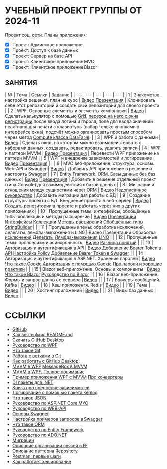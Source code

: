 # УЧЕБНЫЙ ПРОЕКТ ГРУППЫ ОТ 2024-11

Проект соц. сети.
Планы приложения:
- [x] Проект: Админское приложение
- [x] Проект: Доступ к базе данных
- [x] Проект: Сервер на базе API
- [x] Проект: Клиентское приложение MVC
- [x] Проект: Клиентское приложение Blazor

## ЗАНЯТИЯ

| № | Тема | Ссылки | Задание |
| --- | --- | --- | --- | --- |
| 1 | Знакомство, настройка решения, план на курс | [Видео](https://disk.yandex.ru/d/LeAjJyoZv5sAiA) [Презентация](https://disk.yandex.ru/d/LeAjJyoZv5sAiA) | Kлонировать себе этот репозиторий и создать свой репозиторий для своего проекта |
| 2 | WPF. Основные элементы и элементы компоновки | [Видео](https://disk.yandex.ru/d/zLFt-t6zPtdg5g) | Сделать калькулятор с помощью [Grid](https://metanit.com/sharp/wpf/4.2.php), [переход на него с окна регистрации](https://metanit.com/sharp/wpf/20.2.php) после ввода логина и пароля, поле для ввода значений неактивно для печати с клавиатуры (набор только кнопками в интерфейсе окна), подсчёт можно организовать простым способом через метод [Compute класса DataTable](https://stackoverflow.com/questions/21950093/string-calculator). |
| 3 | WPF и работа с данными | [Видео](https://disk.yandex.ru/d/fPDfOoC7AjEHjA) | Сделать окно, на котором можно взаимодействовать с наборами данных, создавать, редактировать, удалять записи |
| 4 | WPF и паттерн MVVM | [Видео](https://disk.yandex.ru/d/-0LkLMARsq-mJQ) [Презентация](https://disk.yandex.ru/d/-0LkLMARsq-mJQ) | Перевести WPF приложение на паттерн MVVM |
| 5 | WPF и внедрение зависимостей и логирование | [Видео](https://disk.yandex.ru/d/534Ly7Rblg99Aw) [Презентация](https://disk.yandex.ru/d/534Ly7Rblg99Aw) | |
| 6 | MVC веб-приложение, структура, основы. Web-API и Swagger | [Видео](https://disk.yandex.ru/d/olyBJmoTH9jI5Q) | Добавить API приложение в решение и настроить Swagger |
| 7 | Entity Framework. ORM. Базы данных без баз данных | [Видео](https://disk.yandex.ru/d/RKr-MfZ_X-AIZQ) [Презентация](https://disk.yandex.ru/d/RKr-MfZ_X-AIZQ) | Добавить в решение отдельный проект (типа Console) для взаимодействия с базой данных |
| 8 | Миграции и отношения между сущностями через ORM | [Видео](https://disk.yandex.ru/d/Q2WBMRFqOFl0hA) [Недописанное руководство](https://disk.yandex.ru/d/Q2WBMRFqOFl0hA) | Добавить миграции для работы с БД |
| 9 | Создание структуры проекта с БД. Внедрение проекта в веб-сервер | [Видео](https://disk.yandex.ru/d/Cg7GWDtgD6hjQA) | Создать репозитории в проекте и работать через них в других приложениях |
| 10 | Пропущенные темы: интерфейсы, обобщённые типы, коллекции и методы расширений | [Видео](https://disk.yandex.ru/d/bKFluVELYMWLYg) [Презентации](https://disk.yandex.ru/d/bKFluVELYMWLYg) [Интерфейсы](https://metanit.com/sharp/tutorial/3.9.php) [Коллекции](https://metanit.com/sharp/tutorial/4.5.php) [Методы расширений](https://metanit.com/sharp/tutorial/3.18.php) [Обобщённые типы](https://metanit.com/sharp/tutorial/3.12.php) [StringBuilder](https://metanit.com/sharp/tutorial/7.3.php) | |
| 11 | Пропущенные темы: обработка исключений, делегаты, лямбда-выражения и LINQ | [Видео](https://disk.yandex.ru/d/I0CLvwqvy8Sj6w) [Презентации](https://disk.yandex.ru/d/I0CLvwqvy8Sj6w) [Обработка исключений](https://metanit.com/sharp/tutorial/2.14.php) [Делегаты](https://metanit.com/sharp/tutorial/3.13.php) [Лямбда-выражения](https://metanit.com/sharp/tutorial/3.16.php) [LINQ](https://metanit.com/sharp/tutorial/15.1.php) | |
| 12 | Пропущенные темы: прпллелизм и асинхронность | [Видео](https://disk.yandex.ru/d/SDZgF6MmN2oEEw) [Разница понятий](https://www.ddplanet.ru/blog/parallelizm-mnogopotochnost-asinhronnost-raznica-i-primery-primeneniya-dotnet-c-sharp/) | |
| 13 | Авторизация и аутентификация в API | [Видео](https://disk.yandex.ru/d/Zlt7o-7h-7p4Uw) [Добавление Bearer Token в API](https://metanit.com/sharp/aspnet6/13.2.php) [Настройка Policy](https://learn.microsoft.com/ru-ru/aspnet/core/security/authorization/limitingidentitybyscheme?view=aspnetcore-9.0) [Добавление Bearer Token в Swagger](https://dev.to/eduardstefanescu/aspnet-core-swagger-documentation-with-bearer-authentication-40l6) | |
| 14 | Авторизация и аутентификация в ASP.NET. Хранение паролей | [Видео](https://disk.yandex.ru/d/ictm8-1FH_busA) [Что такое Cookie](https://www.kaspersky.ru/resource-center/definitions/cookies) [Авторизация с помощью Cookie](https://metanit.com/sharp/aspnet6/13.4.php) [Про пароли и хорошие практики](https://code-maze.com/csharp-hashing-salting-passwords-best-practices/) | |
| 15 | Blazor веб-приложение. Основы и компоненты | [Видео](https://disk.yandex.ru/d/MUByTW9r278I8g) [Что такое Blazor](https://metanit.com/sharp/blazor/1.1.php) [Руководство по Blazor](https://metanit.com/sharp/blazor/2.2.php) | |
| 16 | Blazor веб-приложение. Формы и запрос данных с сервера | [Видео]() | |
| 17 | Брокеры сообщений. Kafka | [Видео]() | |
| 18 | Кеш приложения. Redis | [Видео]() | |
| 19 | Тема | [Видео]() | |
| 20 | Хостинг приложений | [Видео]() | |
| 21 | Виды баз данных | [Видео]() | |

# ССЫЛКИ

* [GitHub](https://github.com/)
* [Как вести фаил README.md](https://docs.github.com/ru/get-started/writing-on-github/getting-started-with-writing-and-formatting-on-github/basic-writing-and-formatting-syntax)
* [Скачать GitHub Desktop](https://desktop.github.com/download/)
* [Руководство по WPF](https://metanit.com/sharp/wpf/)
* [Что такое Git](https://education.yandex.ru/journal/chto-takoe-github)
* [Работа с ветками в Git](https://habr.com/ru/companies/yandex_praktikum/articles/728302/)
* [Как работать с GitHub Desktop](https://selectel.ru/blog/git-github-review/)
* [MVVM в WPF](https://skillbox.ru/media/code/mvvm_proektirovanie_prilozheniy_dlya_windows/) [MessageBox в MVVM](https://awkwardcoder.blogspot.com/2012/03/showing-message-box-from-viewmodel-in.html)
* [MVVM в WPF. Полное понимание](https://habr.com/ru/articles/338518/)
* [Пример приложения WPF с MVVM](https://github.com/Mr-Filatik/MariaTest) [Про конвертеры](https://metanit.com/sharp/wpf/11.3.php)
* [DI пакеты для .NET](https://stackoverflow.com/questions/21288/which-net-dependency-injection-frameworks-are-worth-looking-into)
* [Книга про внедрение зависимостей](https://www.smarly.net/dependency-injection-in-net)
* [Логирование с помощью пакета Serilog](https://github.com/serilog/serilog/wiki/Getting-Started)
* [Что такое JSON](https://habr.com/ru/articles/554274/)
* [Руководство по ASP.NET Core MVC](https://metanit.com/sharp/mvc5/)
* [Руководство по WEB-API](https://metanit.com/sharp/aspnet5/23.1.php)
* [Основы Swagger](https://habr.com/ru/companies/simbirsoft/articles/707108/)
* [Настройка примеров запросов в Swagger](https://medium.com/@niteshsinghal85/multiple-request-response-examples-for-swagger-ui-in-asp-net-core-864c0bdc6619)
* [Что такое ORM](https://blog.skillfactory.ru/glossary/orm/)
* [Руководство по Entity Framework](https://metanit.com/sharp/efcore/)
* [Руководство по ADO.NET](https://metanit.com/sharp/adonetcore/)
* [Миграции](https://metanit.com/sharp/entityframeworkcore/2.15.php)
* [Описание организации связей в EF](https://www.learnentityframeworkcore.com/relationships)
* [Описание паттерна Repository](https://ru.stackoverflow.com/questions/1037422/%D0%9F%D0%B0%D1%82%D1%82%D0%B5%D1%80%D0%BD-repository-%D0%B8-%D1%81%D0%BC%D0%B5%D0%BD%D0%B0-orm)
* [Postman: первые шаги](https://habr.com/ru/companies/vk/articles/750096/)
* [Как работает хеширование](https://www.youtube.com/watch?v=xV8USnjKGCU)
